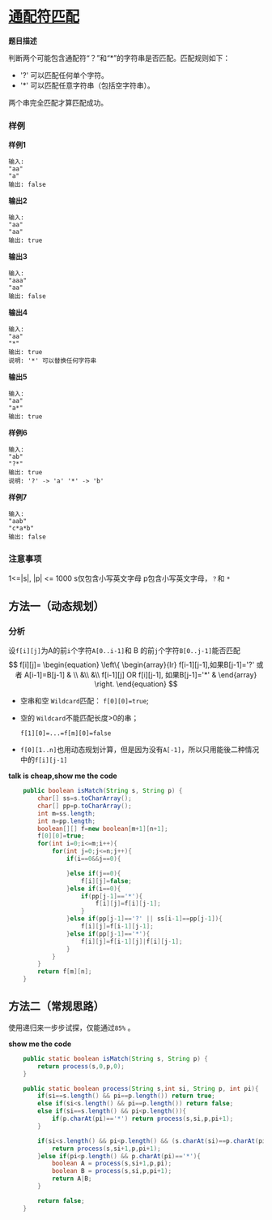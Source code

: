 # [通配符匹配](https://www.lintcode.com/problem/wildcard-matching/description)

**题目描述**

判断两个可能包含通配符“？”和“*”的字符串是否匹配。匹配规则如下：

- '?' 可以匹配任何单个字符。
- '*' 可以匹配任意字符串（包括空字符串）。

两个串完全匹配才算匹配成功。

### 样例

**样例1**

```plain
输入:
"aa"
"a"
输出: false
```

**输出2**

```plain
输入:
"aa"
"aa"
输出: true
```

**输出3**

```plain
输入:
"aaa"
"aa"
输出: false
```

**输出4**

```plain
输入:
"aa"
"*"
输出: true
说明: '*' 可以替换任何字符串
```

**输出5**

```plain
输入:
"aa"
"a*"
输出: true
```

**样例6**

```plain
输入:
"ab"
"?*"
输出: true
说明: '?' -> 'a' '*' -> 'b'
```

**样例7**

```plain
输入:
"aab"
"c*a*b"
输出: false
```

### 注意事项

1<=|s|, |p| <= 1000
 s仅包含小写英文字母
 p包含小写英文字母，`？`和 `*`



## 方法一（动态规划）

### 分析

设`f[i][j]`为A的前`i`个字符`A[0..i-1]`和 B 的前`j`个字符`B[0..j-1]`能否匹配
$$
f[i][j]=
\begin{equation}
\left\{
             \begin{array}{lr}
             f[i-1][j-1],如果B[j-1]='?' 或者 A[i-1]=B[j-1] &  \\
  							&\\
  							&\\
             f[i-1][j] OR f[i][j-1], 如果B[j-1]='*' &  
             \end{array}
\right.
\end{equation}
$$

* 空串和空 `Wildcard`匹配： `f[0][0]=true`;

* 空的 `Wildcard`不能匹配长度>0的串；

  `f[1][0]=...=f[m][0]=false`

* `f[0][1..n]`也用动态规划计算，但是因为没有`A[-1]`，所以只用能後二种情况中的`f[i][j-1]`

**talk is cheap,show me the code**

```java
    public boolean isMatch(String s, String p) {
        char[] ss=s.toCharArray();
        char[] pp=p.toCharArray();
        int m=ss.length;
        int n=pp.length;
        boolean[][] f=new boolean[m+1][n+1];
        f[0][0]=true;
        for(int i=0;i<=m;i++){
            for(int j=0;j<=n;j++){
                if(i==0&&j==0){

                }else if(j==0){
                    f[i][j]=false;
                }else if(i==0){
                    if(pp[j-1]=='*'){
                        f[i][j]=f[i][j-1];
                    }
                }else if(pp[j-1]=='?' || ss[i-1]==pp[j-1]){
                    f[i][j]=f[i-1][j-1];
                }else if(pp[j-1]=='*'){
                    f[i][j]=f[i-1][j]|f[i][j-1];
                }
            }
        }
        return f[m][n];
    }
```

## 方法二（常规思路）

使用递归来一步步试探，仅能通过`85%` 。

**show me the code**

```java
    public static boolean isMatch(String s, String p) {
        return process(s,0,p,0);
    }

    public static boolean process(String s,int si, String p, int pi){
        if(si==s.length() && pi==p.length()) return true;
        else if(si<s.length() && pi==p.length()) return false;
        else if(si==s.length() && pi<p.length()){
            if(p.charAt(pi)=='*') return process(s,si,p,pi+1);
        }

        if(si<s.length() && pi<p.length() && (s.charAt(si)==p.charAt(pi) || p.charAt(pi)=='?')){
            return process(s,si+1,p,pi+1);
        }else if(pi<p.length() && p.charAt(pi)=='*'){
            boolean A = process(s,si+1,p,pi);
            boolean B = process(s,si,p,pi+1);
            return A|B;
        }

        return false;
    }
```

